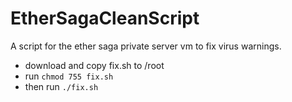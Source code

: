 # EtherSagaCleanScript
A script for the ether saga private server vm to fix virus warnings.

 - download and copy fix.sh to /root
 - run `chmod 755 fix.sh`
 - then run `./fix.sh`

